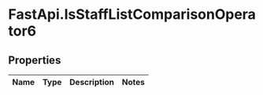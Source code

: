 # FastApi.IsStaffListComparisonOperator6

## Properties
Name | Type | Description | Notes
------------ | ------------- | ------------- | -------------
